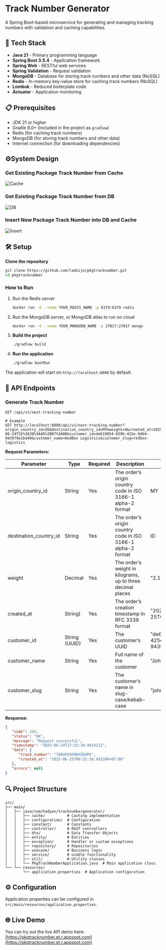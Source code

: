 # Track Number Generator

A Spring Boot-based microservice for generating and managing tracking numbers with validation and caching capabilities.

## 🚀 Tech Stack

- **Java 21** - Primary programming language
- **Spring Boot 3.5.4** - Application framework
- **Spring Web** - RESTful web services
- **Spring Validation** - Request validation
- **MongoDB** - Database for storing track numbers and other data (NoSQL)
- **Redis** - In-memory key-value store for caching track numbers (NoSQL)
- **Lombok** - Reduced boilerplate code
- **Actuator** - Application monitoring

## 📋 Prerequisites

- JDK 21 or higher
- Gradle 8.0+ (included in the project as `gradlew`)
- Redis (for caching track numbers)
- MongoDB (for storing track numbers and other data)
- Internet connection (for downloading dependencies)

## ⚙️System Design
### Get Existing Package Track Number from Cache
![Cache](https://drive.google.com/file/d/1NVZZboj2Jkdz82cJs3I5fu8_J0xf5-Fe/view?usp=sharing)

### Get Existing Package Track Number from DB
![DB](https://drive.google.com/file/d/1NVZZboj2Jkdz82cJs3I5fu8_J0xf5-Fe/view?usp=sharing)

### Insert New Package Track Number into DB and Cache
![Insert](https://drive.google.com/file/d/1NVZZboj2Jkdz82cJs3I5fu8_J0xf5-Fe/view?usp=sharing)

## 🛠️ Setup

**Clone the repository**

   ```bash
   git clone https://github.com/ladoijo/pkgtracknumber.git
   cd pkgtracknumber
   ```

### How to Run

1. Run the Redis server
   ```bash
   docker run -d --name YOUR_REDIS_NAME -p 6379:6379 redis
   ```

2. Run the MongoDB server, or MongoDB atlas to run on cloud
   ```bash
   docker run -d --name YOUR_MONGODB_NAME -p 27017:27017 mongo
   ```

3. **Build the project**
   ```bash
   ./gradlew build
   ```

2. **Run the application**
   ```bash
   ./gradlew bootRun
   ```

The application will start on `http://localhost:8080` by default.

## 🚦 API Endpoints

### Generate Track Number

```
GET /api/v1/next-tracking-number

# Example
GET http://localhost:8080/api/v1/next-tracking-number?origin_country_id=ID&destination_country_id=MY&weight=4&created_at=2025-06-24T15%3A30%3A45%2B07%3A00&customer_id=de619854-b59b-425e-9db4-943979e1bd49&customer_name=RedBox Logistics&customer_slug=redbox-logistics
```

**Request Parameters:**

| Parameter              | Type          | Required | Description                                                  | Example                                |
|------------------------|---------------|----------|--------------------------------------------------------------|----------------------------------------|
| origin_country_id      | String        | Yes      | The order’s origin country code in ISO 3166-1 alpha-2 format | MY                                     |
| destination_country_id | String        | Yes      | The order’s origin country code in ISO 3166-1 alpha-2 format | ID                                     |
| weight                 | Decimal       | Yes      | The order’s weight in kilograms, up to three decimal places  | "2.123"                                |
| created_at             | String)       | Yes      | The order’s creation timestamp in RFC 3339 format            | "2024-06-25T01:20:30+07:00"            |
| customer_id            | String (UUID) | Yes      | The customer’s UUID                                          | "de619854-b59b-425e-9db4-943979e1bd49" |
| customer_name          | String        | Yes      | Full name of the customer                                    | "John Doe"                             |
| customer_slug          | String        | Yes      | The customer’s name in slug-case/kebab-case                  | "john-doe"                             |

**Response:**

```json
{
   "code": 200,
   "status": "OK",
   "message": "Request successful",
   "timestamp": "2025-06-24T17:32:10.942421Z",
   "data": {
      "track_number": "7GRHFD5K9EHZEHPE",
      "created_at": "2025-06-25T00:32:10.942398+07:00"
   },
   "errors": null
}
```

## 🔍 Project Structure

```
src/
├── main/
│   ├── java/com/hadyan/tracknumbergenerator/
│   │   ├── cache/          # Caching implementation
│   │   ├── configuration/  # Configuration
│   │   ├── constant/       # Constants
│   │   ├── controller/     # REST controllers
│   │   ├── dto/            # Data Transfer Objects
│   │   ├── entity/         # Entities
│   │   ├── exception/      # Handler or custom exceptions
│   │   ├── repository/     # Repositories
│   │   ├── usecase/        # Business logic
│   │   ├── service/        # usable functionality
│   │   ├── util/           # Utility classes
│   │   └── PkgTrackNumberApplication.java  # Main application class
└── └── resources/
        └── application.properties  # Application configuration
```

## ⚙️ Configuration

Application properties can be configured in `src/main/resources/application.properties`.

## 🌐 Live Demo

You can try out the live API demo here: [https://pkgtracknumber.et.r.appspot.com](https://pkgtracknumber.et.r.appspot.com)